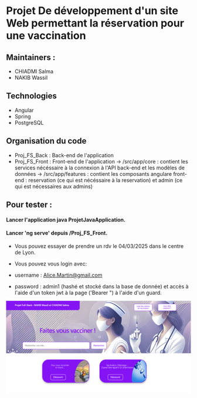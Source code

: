 # Projet De développement d'un site Web permettant la réservation pour une vaccination 

## Maintainers : 
- CHIADMI Salma
- NAKIB Wassil

## Technologies 
- Angular 
- Spring 
- PostgreSQL

## Organisation du code 
- Proj_FS_Back : Back-end de l'application 
- Proj_FS_Front : Front-end de l'application
    -> /src/app/core : contient les services nécéssaire à la connexion à l'API back-end et les modèles de données 
    -> /src/app/features : contient les composants angulare front-end : reservation (ce qui est nécéssaire à la reservation) et admin (ce qui est nécessaires aux admins)

## Pour tester :
#### Lancer l'application java ProjetJavaApplication.
#### Lancer 'ng serve' depuis /Proj_FS_Front.

-  Vous pouvez essayer de prendre un rdv le 04/03/2025 dans le centre de Lyon.

- Vous pouvez vous login avec:
 - username : Alice.Martin@gmail.com
 - password : admin1 (hashé et stocké dans la base de donnée) et accès à l'aide d'un token jwt à la page ('Bearer <token>") à l'aide d'un guard.
  



![Screenshot](/images_readme/FS.png)

